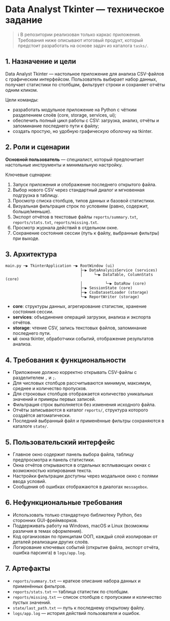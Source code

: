 # Data Analyst Tkinter — техническое задание

> ℹ️ В репозитории реализован только каркас приложения. Требования ниже описывают итоговый продукт, который предстоит
> разработать на основе задач из каталога `tasks/`.

## 1. Назначение и цели
Data Analyst Tkinter — настольное приложение для анализа CSV-файлов с графическим интерфейсом. Пользователь выбирает набор
данных, получает статистики по столбцам, фильтрует строки и сохраняет отчёты одним кликом.

Цели команды:
- разработать модульное приложение на Python с чётким разделением слоёв (core, storage, services, ui);
- обеспечить полный цикл работы с CSV: загрузка, анализ, отчёты и запоминание последнего пути к файлу;
- создать простую, но удобную графическую оболочку на tkinter.

## 2. Роли и сценарии
**Основной пользователь** — специалист, который предпочитает настольные инструменты и минимальную настройку.

Ключевые сценарии:
1. Запуск приложения и отображение последнего открытого файла.
2. Выбор нового CSV через стандартный диалог и мгновенная подгрузка в таблицу.
3. Просмотр списка столбцов, типов данных и базовой статистики.
4. Визуальная фильтрация строк по условиям (равно, содержит, больше/меньше).
5. Экспорт отчётов в текстовые файлы `reports/summary.txt`, `reports/stats.txt`, `reports/missing.txt`.
6. Просмотр журнала действий в отдельном окне.
7. Сохранение состояния сессии (путь к файлу, выбранные фильтры) при выходе.

## 3. Архитектура
```
main.py ─▶ TkinterApplication ─▶ RootWindow (ui)
                                 ├─▶ DataAnalysisService (services)
                                 │     └─▶ DataTable, ColumnStats (core)
                                 │          └─▶ DataRow (core)
                                 ├─▶ SessionState (core)
                                 ├─▶ CsvDatasetLoader (storage)
                                 └─▶ ReportWriter (storage)
```

- **core**: структуры данных, агрегирование статистик, хранение состояния сессии.
- **services**: объединение операций загрузки, анализа и экспорта отчётов.
- **storage**: чтение CSV, запись текстовых файлов, запоминание последнего пути.
- **ui**: окна tkinter, обработчики событий, отображение результатов анализа.

## 4. Требования к функциональности
- Приложение должно корректно открывать CSV-файлы с разделителем `,` и `;`.
- Для числовых столбцов рассчитываются минимум, максимум, среднее и количество пропусков.
- Для строковых столбцов отображается количество уникальных значений и примеры первых записей.
- Фильтрация строк выполняется без изменения исходного файла.
- Отчёты записываются в каталог `reports/`, структура которого создаётся автоматически.
- Последний выбранный файл и применённые фильтры сохраняются в каталоге `state/`.

## 5. Пользовательский интерфейс
- Главное окно содержит панель выбора файла, таблицу предпросмотра и панель статистики.
- Окна отчётов открываются в отдельных всплывающих окнах с возможностью копирования текста.
- Настройки фильтрации доступны через модальное окно с полями ввода условий.
- Сообщения об ошибках отображаются в диалогах `messagebox`.

## 6. Нефункциональные требования
- Использовать только стандартную библиотеку Python, без сторонних GUI-фреймворков.
- Поддерживать работу на Windows, macOS и Linux (возможны различия в темах оформления).
- Код организован по принципам ООП, каждый слой изолирован от деталей реализации других слоёв.
- Логирование ключевых событий (открытие файла, экспорт отчёта, ошибка парсинга) в `logs/app.log`.

## 7. Артефакты
- `reports/summary.txt` — краткое описание набора данных и применённых фильтров.
- `reports/stats.txt` — таблица статистик по столбцам.
- `reports/missing.txt` — список столбцов с пропусками и количество пустых значений.
- `state/last_path.txt` — путь к последнему открытому файлу.
- `logs/app.log` — история действий пользователя и ошибок.
